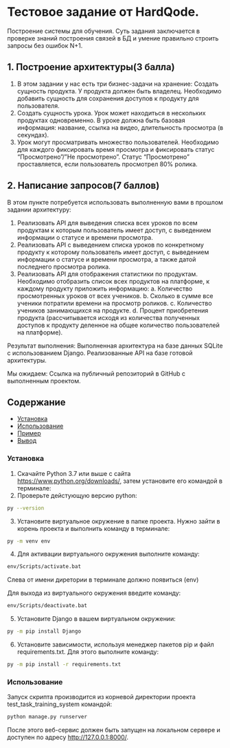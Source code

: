 # Тестовое задание от HardQode.

Построение системы для обучения.
Суть задания заключается в проверке знаний построения связей в БД и умение правильно строить запросы без ошибок N+1.

## 1. Построение архитектуры(3 балла)
1. В этом задании у нас есть три бизнес-задачи на хранение:
Создать сущность продукта. У продукта должен быть владелец. Необходимо добавить сущность для сохранения доступов к продукту для пользователя.
2. Создать сущность урока. Урок может находиться в нескольких продуктах одновременно. В уроке должна быть базовая информация: название, ссылка на видео, длительность просмотра (в секундах).
3. Урок могут просматривать множество пользователей. Необходимо для каждого фиксировать время просмотра и фиксировать статус “Просмотрено”/”Не просмотрено”. Статус “Просмотрено” проставляется, если пользователь просмотрел 80% ролика.

## 2. Написание запросов(7 баллов)
В этом пункте потребуется использовать выполненную вами в прошлом задании архитектуру:
1. Реализовать API для выведения списка всех уроков по всем продуктам к которым пользователь имеет доступ, с выведением информации о статусе и времени просмотра.
2. Реализовать API с выведением списка уроков по конкретному продукту к которому пользователь имеет доступ, с выведением информации о статусе и времени просмотра, а также датой последнего просмотра ролика.
3. Реализовать API для отображения статистики по продуктам. Необходимо отобразить список всех продуктов на платформе, к каждому продукту приложить информацию:
    a. Количество просмотренных уроков от всех учеников.
    b. Сколько в сумме все ученики потратили времени на просмотр роликов.
    c. Количество учеников занимающихся на продукте.
    d. Процент приобретения продукта (рассчитывается исходя из количества полученных доступов к продукту деленное на общее количество пользователей на платформе).

Результат выполнения:
Выполненная архитектура на базе данных SQLite с использованием Django.
Реализованные API на базе готовой архитектуры.

Мы ожидаем: 
Ссылка на публичный репозиторий в GitHub с выполненным проектом.


## Содержание
- [Установка](#установка)
- [Использование](#использование)
- [Пример](#пример)
- [Вывод](#вывод)

### Установка
1. Скачайте Python 3.7 или выше с сайта https://www.python.org/downloads/, затем установите его командой в терминале:
2. Проверьте дейстующую версию python:
```sh
py --version  
```
3. Установите виртуальное окружение в папке проекта. Нужно зайти в корень проекта и выполнить команду в терминале:
```sh
py -m venv env
```
4. Для активации виртуального окружения выполните команду:
```sh
env/Scripts/activate.bat
```
Слева от имени диретории в терминале должно появиться (env)

Для выхода из виртуального окружения введите команду:
```sh
env/Scripts/deactivate.bat  
```
5. Установите Django в вашем виртуальном окружении:
```sh
py -m pip install Django 
```
6. Установите зависимости, используя менеджер пакетов pip и файл requirements.txt. Для этого выполните команду:
```sh
py -m pip install -r requirements.txt
```

### Использование
Запуск скрипта производится из корневой директории проекта test_task_training_system командой:
```sh
python manage.py runserver  
```
После этого веб-сервис должен быть запущен на локальном сервере и доступен по адресу http://127.0.0.1:8000/.